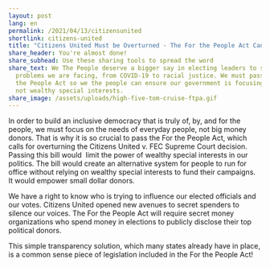 ```yaml
---
layout: post
lang: en
permalink: /2021/04/13/citizensunited
shortlink: citizens-united
title: "Citizens United Must be Overturned - The For the People Act Can Help "
share_header: You're almost done!
share_subhead: Use these sharing tools to spread the word
share_text: We The People deserve a bigger say in electing leaders to solve the
  problems we are facing, from COVID-19 to racial justice. We must pass the For
  the People Act so we the people can ensure our government is focusing on us,
  not wealthy special interests.
share_image: /assets/uploads/high-five-tom-cruise-ftpa.gif
---
```

In order to build an inclusive democracy that is truly of, by, and for the people, we must focus on the needs of everyday people, not big money donors. That is why it is so crucial to pass the For the People Act, which calls for overturning the Citizens United v. FEC Supreme Court decision. Passing this bill would  limit the power of wealthy special interests in our politics. The bill would create an alternative system for people to run for office without relying on wealthy special interests to fund their campaigns. It would empower small dollar donors. 

We have a right to know who is trying to influence our elected officials and our votes. Citizens United opened new avenues to secret spenders to silence our voices. The For the People Act will require secret money organizations who spend money in elections to publicly disclose their top political donors. 

This simple transparency solution, which many states already have in place, is a common sense piece of legislation included in the For the People Act!